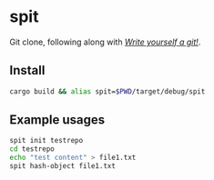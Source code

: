 # spit

Git clone, following along with _[Write yourself a git!](https://wyag.thb.lt/#org4a4112c)_.

## Install
```sh
cargo build && alias spit=$PWD/target/debug/spit
```

## Example usages
```sh
spit init testrepo
cd testrepo
echo "test content" > file1.txt
spit hash-object file1.txt
```
